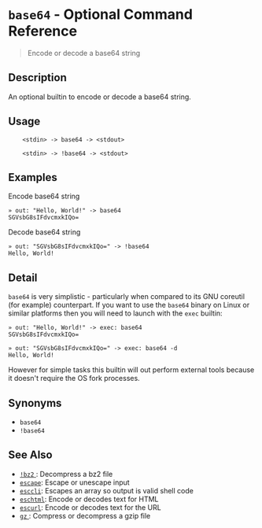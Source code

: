 # `base64` - Optional Command Reference

> Encode or decode a base64 string

## Description

An optional builtin to encode or decode a base64 string.

## Usage

```
    <stdin> -> base64 -> <stdout>

    <stdin> -> !base64 -> <stdout>
```

## Examples

Encode base64 string

```
» out: "Hello, World!" -> base64
SGVsbG8sIFdvcmxkIQo=
```

Decode base64 string

```
» out: "SGVsbG8sIFdvcmxkIQo=" -> !base64
Hello, World!
```

## Detail

`base64` is very simplistic - particularly when compared to its GNU coreutil
(for example) counterpart. If you want to use the `base64` binary on Linux
or similar platforms then you will need to launch with the `exec` builtin:

    » out: "Hello, World!" -> exec: base64
    SGVsbG8sIFdvcmxkIQo=

    » out: "SGVsbG8sIFdvcmxkIQo=" -> exec: base64 -d
    Hello, World!

However for simple tasks this builtin will out perform external tools because
it doesn't require the OS fork processes.

## Synonyms

- `base64`
- `!base64`

## See Also

- [`!bz2` ](./bz2.md):
  Decompress a bz2 file
- [`escape`](../escape.md):
  Escape or unescape input
- [`esccli`](../esccli.md):
  Escapes an array so output is valid shell code
- [`eschtml`](../eschtml.md):
  Encode or decodes text for HTML
- [`escurl`](../escurl.md):
  Encode or decodes text for the URL
- [`gz` ](./gz.md):
  Compress or decompress a gzip file
